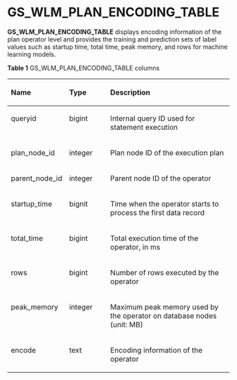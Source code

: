 # GS\_WLM\_PLAN\_ENCODING\_TABLE<a name="EN-US_TOPIC_0289899943"></a>

**GS\_WLM\_PLAN\_ENCODING\_TABLE**  displays encoding information of the plan operator level and provides the training and prediction sets of label values such as startup time, total time, peak memory, and rows for machine learning models.

**Table  1**  GS\_WLM\_PLAN\_ENCODING\_TABLE columns

<a name="en-us_topic_0283136898_en-us_topic_0111176227_table85181143511"></a>
<table><thead align="left"><tr id="en-us_topic_0283136898_en-us_topic_0111176227_row12518114125110"><th class="cellrowborder" valign="top" width="22%" id="mcps1.2.4.1.1"><p id="en-us_topic_0283136898_en-us_topic_0111176227_p7518161415512"><a name="en-us_topic_0283136898_en-us_topic_0111176227_p7518161415512"></a><a name="en-us_topic_0283136898_en-us_topic_0111176227_p7518161415512"></a>Name</p>
</th>
<th class="cellrowborder" valign="top" width="19%" id="mcps1.2.4.1.2"><p id="en-us_topic_0283136898_en-us_topic_0111176227_p651816147513"><a name="en-us_topic_0283136898_en-us_topic_0111176227_p651816147513"></a><a name="en-us_topic_0283136898_en-us_topic_0111176227_p651816147513"></a>Type</p>
</th>
<th class="cellrowborder" valign="top" width="59%" id="mcps1.2.4.1.3"><p id="en-us_topic_0283136898_en-us_topic_0111176227_p1351919149511"><a name="en-us_topic_0283136898_en-us_topic_0111176227_p1351919149511"></a><a name="en-us_topic_0283136898_en-us_topic_0111176227_p1351919149511"></a>Description</p>
</th>
</tr>
</thead>
<tbody><tr id="en-us_topic_0283136898_en-us_topic_0111176227_row155196149514"><td class="cellrowborder" valign="top" width="22%" headers="mcps1.2.4.1.1 "><p id="en-us_topic_0283136898_en-us_topic_0111176227_p2519314135114"><a name="en-us_topic_0283136898_en-us_topic_0111176227_p2519314135114"></a><a name="en-us_topic_0283136898_en-us_topic_0111176227_p2519314135114"></a>queryid</p>
</td>
<td class="cellrowborder" valign="top" width="19%" headers="mcps1.2.4.1.2 "><p id="en-us_topic_0283136898_en-us_topic_0111176227_p1651921418517"><a name="en-us_topic_0283136898_en-us_topic_0111176227_p1651921418517"></a><a name="en-us_topic_0283136898_en-us_topic_0111176227_p1651921418517"></a>bigint</p>
</td>
<td class="cellrowborder" valign="top" width="59%" headers="mcps1.2.4.1.3 "><p id="en-us_topic_0283136898_en-us_topic_0111176227_p4519141415115"><a name="en-us_topic_0283136898_en-us_topic_0111176227_p4519141415115"></a><a name="en-us_topic_0283136898_en-us_topic_0111176227_p4519141415115"></a>Internal query ID used for statement execution</p>
</td>
</tr>
<tr id="en-us_topic_0283136898_en-us_topic_0111176227_row551921411518"><td class="cellrowborder" valign="top" width="22%" headers="mcps1.2.4.1.1 "><p id="en-us_topic_0283136898_en-us_topic_0111176227_p85191414155117"><a name="en-us_topic_0283136898_en-us_topic_0111176227_p85191414155117"></a><a name="en-us_topic_0283136898_en-us_topic_0111176227_p85191414155117"></a>plan_node_id</p>
</td>
<td class="cellrowborder" valign="top" width="19%" headers="mcps1.2.4.1.2 "><p id="en-us_topic_0283136898_en-us_topic_0111176227_p1951991455112"><a name="en-us_topic_0283136898_en-us_topic_0111176227_p1951991455112"></a><a name="en-us_topic_0283136898_en-us_topic_0111176227_p1951991455112"></a>integer</p>
</td>
<td class="cellrowborder" valign="top" width="59%" headers="mcps1.2.4.1.3 "><p id="en-us_topic_0283136898_en-us_topic_0111176227_p3519101415516"><a name="en-us_topic_0283136898_en-us_topic_0111176227_p3519101415516"></a><a name="en-us_topic_0283136898_en-us_topic_0111176227_p3519101415516"></a>Plan node ID of the execution plan</p>
</td>
</tr>
<tr id="en-us_topic_0283136898_row172665311524"><td class="cellrowborder" valign="top" width="22%" headers="mcps1.2.4.1.1 "><p id="en-us_topic_0283136898_p326718311523"><a name="en-us_topic_0283136898_p326718311523"></a><a name="en-us_topic_0283136898_p326718311523"></a>parent_node_id</p>
</td>
<td class="cellrowborder" valign="top" width="19%" headers="mcps1.2.4.1.2 "><p id="en-us_topic_0283136898_p11268173195216"><a name="en-us_topic_0283136898_p11268173195216"></a><a name="en-us_topic_0283136898_p11268173195216"></a>integer</p>
</td>
<td class="cellrowborder" valign="top" width="59%" headers="mcps1.2.4.1.3 "><p id="en-us_topic_0283136898_p62685325216"><a name="en-us_topic_0283136898_p62685325216"></a><a name="en-us_topic_0283136898_p62685325216"></a>Parent node ID of the operator</p>
</td>
</tr>
<tr id="en-us_topic_0283136898_en-us_topic_0111176227_row251961411512"><td class="cellrowborder" valign="top" width="22%" headers="mcps1.2.4.1.1 "><p id="en-us_topic_0283136898_en-us_topic_0111176227_p10519171455119"><a name="en-us_topic_0283136898_en-us_topic_0111176227_p10519171455119"></a><a name="en-us_topic_0283136898_en-us_topic_0111176227_p10519171455119"></a>startup_time</p>
</td>
<td class="cellrowborder" valign="top" width="19%" headers="mcps1.2.4.1.2 "><p id="en-us_topic_0283136898_en-us_topic_0111176227_p10519314105112"><a name="en-us_topic_0283136898_en-us_topic_0111176227_p10519314105112"></a><a name="en-us_topic_0283136898_en-us_topic_0111176227_p10519314105112"></a>bignit</p>
</td>
<td class="cellrowborder" valign="top" width="59%" headers="mcps1.2.4.1.3 "><p id="en-us_topic_0283136898_en-us_topic_0111176227_p751971405113"><a name="en-us_topic_0283136898_en-us_topic_0111176227_p751971405113"></a><a name="en-us_topic_0283136898_en-us_topic_0111176227_p751971405113"></a>Time when the operator starts to process the first data record</p>
</td>
</tr>
<tr id="en-us_topic_0283136898_en-us_topic_0111176227_row15191214175110"><td class="cellrowborder" valign="top" width="22%" headers="mcps1.2.4.1.1 "><p id="en-us_topic_0283136898_p14772122852711"><a name="en-us_topic_0283136898_p14772122852711"></a><a name="en-us_topic_0283136898_p14772122852711"></a>total_time</p>
</td>
<td class="cellrowborder" valign="top" width="19%" headers="mcps1.2.4.1.2 "><p id="en-us_topic_0283136898_p1777362810279"><a name="en-us_topic_0283136898_p1777362810279"></a><a name="en-us_topic_0283136898_p1777362810279"></a>bigint</p>
</td>
<td class="cellrowborder" valign="top" width="59%" headers="mcps1.2.4.1.3 "><p id="en-us_topic_0283136898_p19773152842718"><a name="en-us_topic_0283136898_p19773152842718"></a><a name="en-us_topic_0283136898_p19773152842718"></a>Total execution time of the operator, in ms</p>
</td>
</tr>
<tr id="en-us_topic_0283136898_en-us_topic_0111176227_row15519614165115"><td class="cellrowborder" valign="top" width="22%" headers="mcps1.2.4.1.1 "><p id="en-us_topic_0283136898_p19121191334215"><a name="en-us_topic_0283136898_p19121191334215"></a><a name="en-us_topic_0283136898_p19121191334215"></a>rows</p>
</td>
<td class="cellrowborder" valign="top" width="19%" headers="mcps1.2.4.1.2 "><p id="en-us_topic_0283136898_p191212131422"><a name="en-us_topic_0283136898_p191212131422"></a><a name="en-us_topic_0283136898_p191212131422"></a>bigint</p>
</td>
<td class="cellrowborder" valign="top" width="59%" headers="mcps1.2.4.1.3 "><p id="en-us_topic_0283136898_p9121131344215"><a name="en-us_topic_0283136898_p9121131344215"></a><a name="en-us_topic_0283136898_p9121131344215"></a>Number of rows executed by the operator</p>
</td>
</tr>
<tr id="en-us_topic_0283136898_en-us_topic_0111176227_row13519514115111"><td class="cellrowborder" valign="top" width="22%" headers="mcps1.2.4.1.1 "><p id="en-us_topic_0283136898_p14601180174310"><a name="en-us_topic_0283136898_p14601180174310"></a><a name="en-us_topic_0283136898_p14601180174310"></a>peak_memory</p>
</td>
<td class="cellrowborder" valign="top" width="19%" headers="mcps1.2.4.1.2 "><p id="en-us_topic_0283136898_p136011309436"><a name="en-us_topic_0283136898_p136011309436"></a><a name="en-us_topic_0283136898_p136011309436"></a>integer</p>
</td>
<td class="cellrowborder" valign="top" width="59%" headers="mcps1.2.4.1.3 "><p id="en-us_topic_0283136898_p260170144313"><a name="en-us_topic_0283136898_p260170144313"></a><a name="en-us_topic_0283136898_p260170144313"></a>Maximum peak memory used by the operator on database nodes (unit: MB)</p>
</td>
</tr>
<tr id="en-us_topic_0283136898_row79205911292"><td class="cellrowborder" valign="top" width="22%" headers="mcps1.2.4.1.1 "><p id="en-us_topic_0283136898_p1292011918298"><a name="en-us_topic_0283136898_p1292011918298"></a><a name="en-us_topic_0283136898_p1292011918298"></a>encode</p>
</td>
<td class="cellrowborder" valign="top" width="19%" headers="mcps1.2.4.1.2 "><p id="en-us_topic_0283136898_p9920159122915"><a name="en-us_topic_0283136898_p9920159122915"></a><a name="en-us_topic_0283136898_p9920159122915"></a>text</p>
</td>
<td class="cellrowborder" valign="top" width="59%" headers="mcps1.2.4.1.3 "><p id="en-us_topic_0283136898_p139201894298"><a name="en-us_topic_0283136898_p139201894298"></a><a name="en-us_topic_0283136898_p139201894298"></a>Encoding information of the operator</p>
</td>
</tr>
</tbody>
</table>

